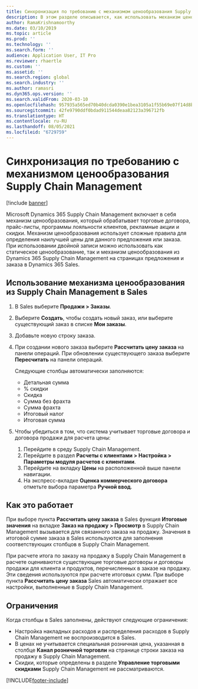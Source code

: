 ```yaml
---
title: Синхронизация по требованию с механизмом ценообразования Supply Chain Management
description: В этом разделе описывается, как использовать механизм ценообразования в Microsoft Dynamics 365 Supply Chain Management из Dynamics 365 Sales.
author: RamaKrishnamoorthy
ms.date: 03/10/2019
ms.topic: article
ms.prod: ''
ms.technology: ''
ms.search.form: ''
audience: Application User, IT Pro
ms.reviewer: rhaertle
ms.custom: ''
ms.assetid: ''
ms.search.region: global
ms.search.industry: ''
ms.author: ramasri
ms.dyn365.ops.version: ''
ms.search.validFrom: 2020-03-10
ms.openlocfilehash: 957935a565ed70b40dcda0390e1bea3105a1f55b69e07f14d8bab42d1227c30b
ms.sourcegitcommit: 42fe9790ddf0bdad911544deaa82123a396712fb
ms.translationtype: HT
ms.contentlocale: ru-RU
ms.lasthandoff: 08/05/2021
ms.locfileid: "6729759"
---
```

# <a name="sync-on-demand-with-the-supply-chain-management-pricing-engine"></a>Синхронизация по требованию с механизмом ценообразования Supply Chain Management

[!include [banner](../../includes/banner.md)]



Microsoft Dynamics 365 Supply Chain Management включает в себя механизм ценообразования, который обрабатывает торговые договора, прайс-листы, программы лояльности клиентов, рекламные акции и скидки. Механизм ценообразования использует сложные правила для определения наилучшей цены для данного предложения или заказа. При использовании двойной записи можно использовать как статическое ценообразование, так и механизм ценообразования из Dynamics 365 Supply Chain Management на страницах предложения и заказа в Dynamics 365 Sales.

## <a name="use-the-pricing-engine-from-supply-chain-management-in-sales"></a>Использование механизма ценообразования из Supply Chain Management в Sales

1. В Sales выберите **Продажи \> Заказы**.
2. Выберите **Создать**, чтобы создать новый заказ, или выберите существующий заказ в списке **Мои заказы**.
3. Добавьте новую строку заказа.
4. При создании нового заказа выберите **Рассчитать цену заказа** на панели операций. При обновлении существующего заказа выберите **Пересчитать** на панели операций.

    Следующие столбцы автоматически заполняются:

    + Детальная сумма
    + % скидки
    + Скидка
    + Сумма без фрахта
    + Сумма фрахта
    + Итоговый налог
    + Итоговая сумма
    
5. Чтобы убедиться в том, что система учитывает торговые договора и договора продажи для расчета цены:
    1. Перейдите в среду Supply Chain Management.
    2. Перейдите в раздел **Расчеты с клиентами \> Настройка \> Параметры модуля расчетов с клиентами**.
    3. Перейдите на вкладку **Цены** на расположенной выше панели навигации.
    4. На экспресс-вкладке **Оценка коммерческого договора** отметьте выбора параметра **Ручной ввод**.

## <a name="how-it-works"></a>Как это работает

При выборе пункта **Рассчитать цену заказа** в Sales функция **Итоговые значения** на вкладке **Заказ на продажу \> Просмотр** в Supply Chain Management вызывается для связанного заказа на продажу. Значения в итоговой сумме заказа в Sales используются для заполнения соответствующих столбцов в Supply Chain Management.

При расчете итога по заказу на продажу в Supply Chain Management в расчете оцениваются существующие торговые договоры и договоры продажи для клиента и продуктов, перечисленных в заказе на продажу. Эти сведения используются при расчете итоговых сумм. При выборе пункта **Рассчитать цену заказа** Sales автоматически отражает все настройки, выполненные в Supply Chain Management.

## <a name="limitations"></a>Ограничения

Когда столбцы в Sales заполнены, действуют следующие ограничения:

+ Настройка накладных расходов и распределения расходов в Supply Chain Management не воспроизводится в Sales.
+ В ценах не учитывается специальная розничная цена, указанная в столбце **Канал розничной торговли** на странице строки заказа на продажу в Supply Chain Management.
+ Скидки, которые определены в разделе **Управление торговыми скидками** Supply Chain Management не рассматриваются.


[!INCLUDE[footer-include](../../../../includes/footer-banner.md)]